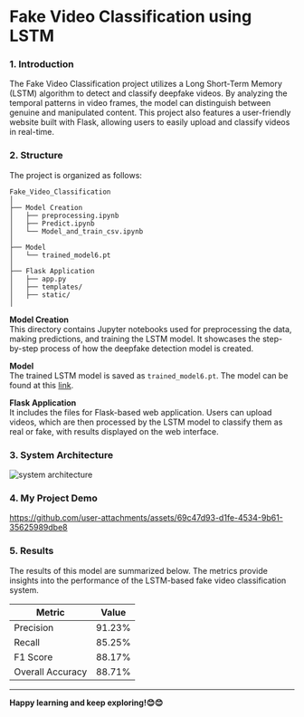 # Fake Video Classification using LSTM

### 1. Introduction
The Fake Video Classification project utilizes a Long Short-Term Memory (LSTM) algorithm to detect and classify deepfake videos. By analyzing the temporal patterns in video frames, the model can distinguish between genuine and manipulated content. This project also features a user-friendly website built with Flask, allowing users to easily upload and classify videos in real-time.

### 2. Structure
The project is organized as follows:

```text
Fake_Video_Classification
│
├── Model Creation
│   ├── preprocessing.ipynb
│   ├── Predict.ipynb
│   └── Model_and_train_csv.ipynb
│
├── Model
│   └── trained_model6.pt
│
├── Flask Application
│   ├── app.py
│   ├── templates/
│   ├── static/
│
```


**Model Creation**  
This directory contains Jupyter notebooks used for preprocessing the data, making predictions, and training the LSTM model. It showcases the step-by-step process of how the deepfake detection model is created.


**Model**  
The trained LSTM model is saved as `trained_model6.pt`. The model can be found at this [link](https://drive.google.com/file/d/1ycyQwouJkzc7FRlCR_QbheJZvZgPI_7O/view?usp=sharing).


**Flask Application**  
It includes the files for Flask-based web application. Users can upload videos, which are then processed by the LSTM model to classify them as real or fake, with results displayed on the web interface.


### 3. System Architecture

![system architecture](https://github.com/user-attachments/assets/91402a17-1b81-4821-be1b-70fd3abb884b)

### 4. My Project Demo

https://github.com/user-attachments/assets/69c47d93-d1fe-4534-9b61-35625989dbe8

### 5. Results
The results of this model are summarized below. The metrics provide insights into the performance of the LSTM-based fake video classification system.

| Metric             | Value   |
|--------------------|---------|
| Precision          | 91.23%  |
| Recall             | 85.25%  |
| F1 Score           | 88.17%  |
| Overall Accuracy   | 88.71%  |

---

**Happy learning and keep exploring!😊😊**


